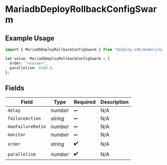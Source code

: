 # MariadbDeployRollbackConfigSwarm

## Example Usage

```typescript
import { MariadbDeployRollbackConfigSwarm } from "dokploy-sdk/models/operations";

let value: MariadbDeployRollbackConfigSwarm = {
  order: "<value>",
  parallelism: 8280.8,
};
```

## Fields

| Field              | Type               | Required           | Description        |
| ------------------ | ------------------ | ------------------ | ------------------ |
| `delay`            | *number*           | :heavy_minus_sign: | N/A                |
| `failureAction`    | *string*           | :heavy_minus_sign: | N/A                |
| `maxFailureRatio`  | *number*           | :heavy_minus_sign: | N/A                |
| `monitor`          | *number*           | :heavy_minus_sign: | N/A                |
| `order`            | *string*           | :heavy_check_mark: | N/A                |
| `parallelism`      | *number*           | :heavy_check_mark: | N/A                |